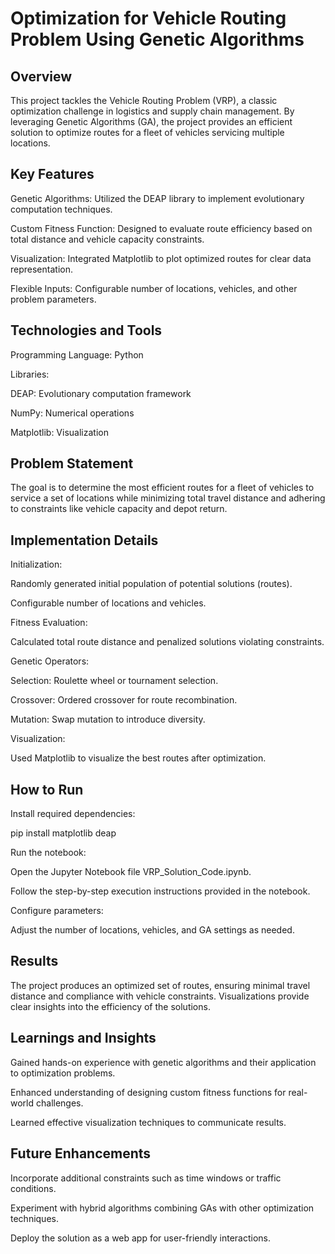 # Optimization for Vehicle Routing Problem Using Genetic Algorithms

 ## Overview

This project tackles the Vehicle Routing Problem (VRP), a classic optimization challenge in logistics and supply chain management. By leveraging Genetic Algorithms (GA), the project provides an efficient solution to optimize routes for a fleet of vehicles servicing multiple locations.

## Key Features

Genetic Algorithms: Utilized the DEAP library to implement evolutionary computation techniques.

Custom Fitness Function: Designed to evaluate route efficiency based on total distance and vehicle capacity constraints.

Visualization: Integrated Matplotlib to plot optimized routes for clear data representation.

Flexible Inputs: Configurable number of locations, vehicles, and other problem parameters.

## Technologies and Tools

Programming Language: Python

Libraries:

DEAP: Evolutionary computation framework

NumPy: Numerical operations

Matplotlib: Visualization

## Problem Statement

The goal is to determine the most efficient routes for a fleet of vehicles to service a set of locations while minimizing total travel distance and adhering to constraints like vehicle capacity and depot return.

## Implementation Details

Initialization:

Randomly generated initial population of potential solutions (routes).

Configurable number of locations and vehicles.

Fitness Evaluation:

Calculated total route distance and penalized solutions violating constraints.

Genetic Operators:

Selection: Roulette wheel or tournament selection.

Crossover: Ordered crossover for route recombination.

Mutation: Swap mutation to introduce diversity.

Visualization:

Used Matplotlib to visualize the best routes after optimization.

## How to Run

Install required dependencies:

pip install matplotlib deap

Run the notebook:

Open the Jupyter Notebook file VRP_Solution_Code.ipynb.

Follow the step-by-step execution instructions provided in the notebook.

Configure parameters:

Adjust the number of locations, vehicles, and GA settings as needed.

## Results

The project produces an optimized set of routes, ensuring minimal travel distance and compliance with vehicle constraints. Visualizations provide clear insights into the efficiency of the solutions.

## Learnings and Insights

Gained hands-on experience with genetic algorithms and their application to optimization problems.

Enhanced understanding of designing custom fitness functions for real-world challenges.

Learned effective visualization techniques to communicate results.

## Future Enhancements

Incorporate additional constraints such as time windows or traffic conditions.

Experiment with hybrid algorithms combining GAs with other optimization techniques.

Deploy the solution as a web app for user-friendly interactions.
